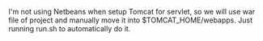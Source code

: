 I'm not using Netbeans when setup Tomcat for servlet, so we will use war file of project and manually move it into $TOMCAT_HOME/webapps.
Just running run.sh to automatically do it.
